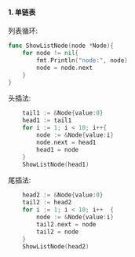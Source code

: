 #### 1. 单链表  
列表循环:  
```go
func ShowListNode(node *Node){
	for node != nil{
		fmt.Println("node:", node)
		node = node.next
	}
}
```  

头插法:  
```go
	tail1 := &Node{value:0}
	head1 := tail1
	for i := 1; i < 10; i++{
		node := &Node{value:i}
		node.next = head1
		head1 = node
	}
	ShowListNode(head1)
```  

尾插法:  
```go
	head2 := &Node{value:0}
	tail2 := head2
	for i := 1; i < 10; i++  {
		node := &Node{value:i}
		tail2.next = node
		tail2 = node
	}
	ShowListNode(head2)
```  

